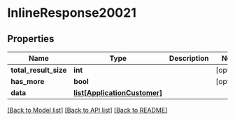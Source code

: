 # InlineResponse20021

## Properties
Name | Type | Description | Notes
------------ | ------------- | ------------- | -------------
**total_result_size** | **int** |  | [optional] 
**has_more** | **bool** |  | [optional] 
**data** | [**list[ApplicationCustomer]**](ApplicationCustomer.md) |  | 

[[Back to Model list]](../README.md#documentation-for-models) [[Back to API list]](../README.md#documentation-for-api-endpoints) [[Back to README]](../README.md)


